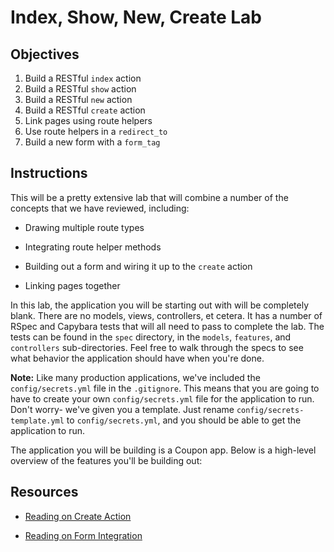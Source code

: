 # Index, Show, New, Create Lab

## Objectives

1. Build a RESTful `index` action
2. Build a RESTful `show` action
3. Build a RESTful `new` action
4. Build a RESTful `create` action
5. Link pages using route helpers
6. Use route helpers in a `redirect_to`
7. Build a new form with a `form_tag`


## Instructions

This will be a pretty extensive lab that will combine a number of the concepts that we have reviewed, including:

* Drawing multiple route types

* Integrating route helper methods

* Building out a form and wiring it up to the `create` action

* Linking pages together


In this lab, the application you will be starting out with will be completely blank. There are no models, views, controllers, et cetera. It has a number of RSpec and Capybara tests that will all need to pass to complete the lab. The tests can be found in the `spec` directory, in the `models`, `features`, and `controllers` sub-directories. Feel free to walk through the specs to see what behavior the application should have when you're done.

**Note:** Like many production applications, we've included the `config/secrets.yml` file in the `.gitignore`. This means that you are going to have to create your own `config/secrets.yml` file for the application to run. Don't worry- we've given you a template. Just rename `config/secrets-template.yml` to `config/secrets.yml`, and you should be able to get the application to run.

The application you will be building is a Coupon app. Below is a high-level overview of the features you'll be building out:

<!-- * You will need to create a `coupons` table with `coupon_code` and `store` columns, which should both be of the `string` data type. -->

<!-- * Your `index` page should show all of the coupons in the database using the following format: 

  <a href=#>coupon_code</a> | store_name -->

<!-- * The coupon codes on the `index` page should link to their corresponding coupon `show` page. You should use the `link_to` method and route helper methods instead of hard-coding an HTML `<a>` tag. -->

<!-- * Your `show` page should render the specific coupon passed to the route. E.g., `coupons/4` should show the coupon with an ID of 4. -->

<!-- * The `new.html.erb` view template should render a form that uses the `form_tag` method. -->

<!-- * The form should be wired up to the `create` action in the controller and, when submitted, should create a new record in the `coupons` table with the parameters passed through the form. -->

<!-- * The controller should use the `redirect_to` helper method to redirect the user to the `show` page template for the newly-created coupon. -->


## Resources

* [Reading on Create Action](https://github.com/learn-co-curriculum/rails-create-action-readme)

* [Reading on Form Integration](https://github.com/learn-co-curriculum/rails-form_tag-readme)
